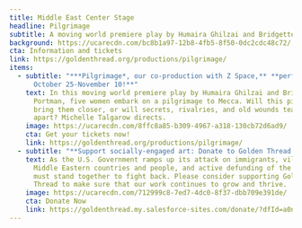 ```yaml
---
title: Middle East Center Stage
headline: Pilgrimage
subtitle: A moving world premiere play by Humaira Ghilzai and Bridgette Dutta Portman
background: https://ucarecdn.com/bc8b1a97-12b8-4fb5-8f50-0dc2cdc48c72/
cta: Information and tickets
link: https://goldenthread.org/productions/pilgrimage/
items:
  - subtitle: "***P﻿ilgrimage*, our co-production with Z Space,** **p﻿erforms
      October 25-November 10!**"
    text: I﻿n this moving world premiere play by Humaira Ghilzai and Bridgette Dutta
      Portman, five women embark on a pilgrimage to Mecca. Will this pilgrimage
      bring them closer, or will secrets, rivalries, and old wounds tear them
      apart? Michelle Talgarow directs.
    image: https://ucarecdn.com/8ffc8a85-b309-4967-a318-130cb72d6ad9/
    cta: Get your tickets now!
    link: https://goldenthread.org/productions/pilgrimage/
  - subtitle: "**S﻿upport socially-engaged art:﻿ Donate to Golden Thread now!**"
    text: A﻿s the U.S. Government ramps up its attack on immigrants, vilification of
      Middle Eastern countries and people, and a﻿ctive defunding of the Arts, we
      must stand together to fight back. Please consider supporting Golden
      Thread to make sure that our work continues to grow and thrive.
    image: https://ucarecdn.com/712999c8-7ed7-4dc0-8f37-dbb709e391de/
    cta: Donate Now
    link: https://goldenthread.my.salesforce-sites.com/donate/?dfId=a0n3Z00000tn4RsQAI
---
```

